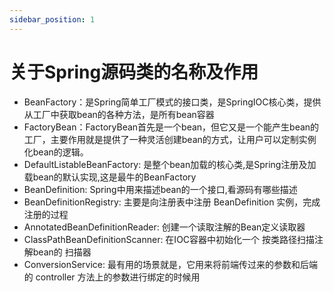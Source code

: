```yaml
---
sidebar_position: 1
---
```


# 关于Spring源码类的名称及作用

* BeanFactory：是Spring简单工厂模式的接口类，是SpringIOC核心类，提供从工厂中获取bean的各种方法，是所有bean容器
* FactoryBean：FactoryBean首先是一个bean，但它又是一个能产生bean的工厂，主要作用就是提供了一种灵活创建bean的方式，让用户可以定制实例化bean的逻辑。
* DefaultListableBeanFactory: 是整个bean加载的核心类,是Spring注册及加载bean的默认实现,这是最牛的BeanFactory
* BeanDefinition: Spring中用来描述bean的一个接口,看源码有哪些描述
* BeanDefinitionRegistry: 主要是向注册表中注册 BeanDefinition 实例，完成 注册的过程
* AnnotatedBeanDefinitionReader: 创建一个读取注解的Bean定义读取器
* ClassPathBeanDefinitionScanner: 在IOC容器中初始化一个 按类路径扫描注解bean的 扫描器
* ConversionService: 最有用的场景就是，它用来将前端传过来的参数和后端的 controller 方法上的参数进行绑定的时候用

